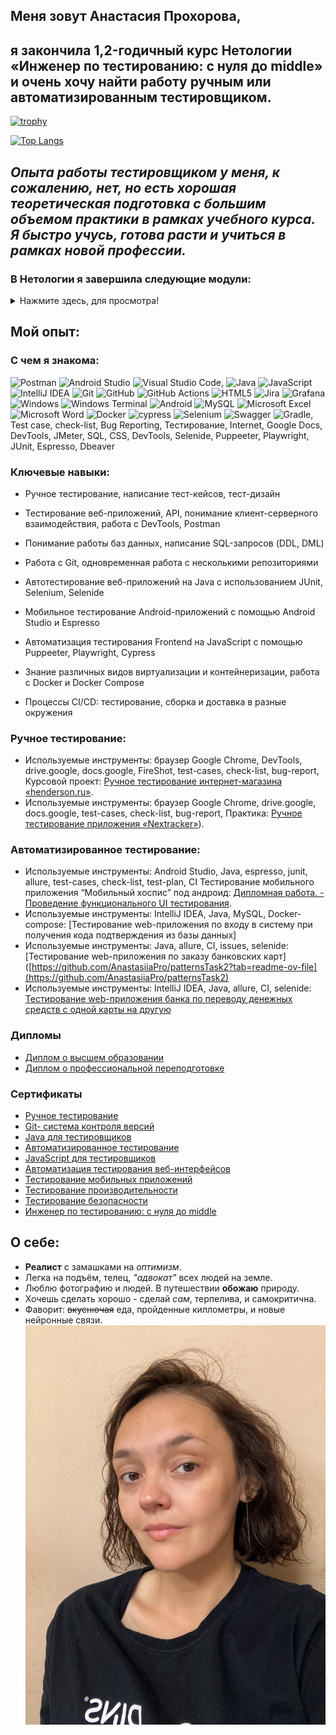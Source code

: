 ## Меня зовут Анастасия Прохорова,
## я закончилa 1,2-годичный курс Нетологии «Инженер по тестированию: с нуля до middle» и очень хочу найти работу ручным или автоматизированным тестировщиком.
[![trophy](https://github-profile-trophy.vercel.app/?username=AnastasiiaPro)](https://github.com/ryo-ma/github-profile-trophy)

[![Top Langs](https://github-readme-stats.vercel.app/api/top-langs/?username=AnastasiiaPro&langs_count=10&&hide=php,scss,hack,batchfile,gherkin,dockerfile,shell)](https://github.com/anuraghazra/github-readme-stats)

## _Опыта работы тестировщиком у меня, к сожалению, нет, но есть хорошая теоретическая подготовка с большим объемом практики в рамках учебного курса. Я быстро учусь, готова расти и учиться в рамках новой профессии._

### В Нетологии я завершила следующие модули:
<details>
 <summary>Нажмите здесь, для просмотра!</summary>
	
### ✅Ручное тестирование веб-приложений	

- Тестирование ПО. Тест-дизайн	

- Артефакты тестирования. Тестовая документация	
   
- Артефакты тестирования. Дефекты	
   
- Инструменты тестирования для работы с документацией	
    
- Основы клиент-серверного взаимодействия
  
- Особенности тестирования web-приложений и работа с Chrome
  
- Инструменты тестирования. Клиент-Сервер
  
- Жизненный цикл разработки ПО. Гибкие методологии разработки ПО	

### ✅GIT - система контроля версий		
		
- Знакомство с системой контроля версий Git
  
- Работа с локальным репозиторием в Git
  
- Работа с удаленным репозиторием через GitHub
  
- Артефакты тестирования. Тестовая документация	
		
### ✅Java для тестировщиков		
#### 1 Введение в JAVA		

- Введение в Java: JDK, JRE, JVM, IntelliJ IDEA	

- Примитивные типы данных, условные операторы, выход за границы типов и погрешность вычислений
  
#### 2 Основы Java, Авто-тесты и CI	

- Testability, авто-тесты, введение в ООП: объекты и методы
  
- Система сборки Maven, управление зависимостями, авто-тесты на JUnit5
  
- Пакеты и циклы
   
- Строки и массивы
  
- Выстраивание процесса непрерывной интеграции (CI): Github Actions. Покрытие кода с JaCoCo, статический анализ кода: CheckStyle, SpotBugs
  
- Объектно-ориентированное программирование: ключевые принципы
  
- Объектно-ориентированное программирование и проектирование	

- Объекты с внутренним состоянием, управление состоянием при тестировании
  
- Композиция и зависимость объектов. Mockito при создании авто-тестов
  
- Наследование и расширяемость систем. Проблемы наследования
  
- Интерфейсы для организации малой связности. Обобщённое программирование (Generics)

- Collections Framework. CRUD и тестирование систем, управляющих набором объектов	

### ✅Автоматизированное тестирование		
#### 1 Основы автоматизации, платформа Junit		

- Работа с удаленным репозиторием через GitHub
  
- Тестирование API, Continuous Integration
  
- Selenide
  
- Patterns	

- Behaviour Driven Development
  
#### 2 Docker и SQL		
- Тестирование API, Continuous Integration
   
- SQL
  
- Репортинг: Report Portal	
		
### ✅JavaScript для тестировщиков		
#### 1 Основы автоматизации, платформа Junit	

- Функции

- Расширенная работа с массивами	

- Объекты	

- Классы	

- Обработка исключений и замыкания	

- Асинхронность	

- Функции декораторы, оператор “...“, call, apply	

#### 2 Автоматизация тестирования веб-интерфейсов		
		
- Использование JS в браузере. Тестирование, дебаггинг.	

- Знакомство с платформой Node.js	

- Jest. Playwright	

- Puppeeter

### ✅Тестирование мобильных приложений		
#### 1 Мануальное тестирование мобильных приложений		

- Ручное тестирование мобильных приложений. Введение
  
- Тестирование iOS-приложений
  
- Тестирование Android-приложений
  
- Виды тестирования в контексте мобильных устройств
  
- Выбор устройств для тестирования
  
- Инструменты для ручного тестирования мобильных приложений
  
- Снифферинг. Настройка и возможности	

#### 2 Автоматизация тестирование мобильных приложений	

- UIAutomator. Автоматизация тестирования Android

- XCTest. Автоматизация тестирования iOS

- Appium. Кроссплатформенная мобильная автоматизация тестирования

- Espresso. Автоматизация тестирования Android
	
### ✅ Тестирование производительности	
	
- Подготовка стенда тестирования
  
- Создание нагрузочных тестов WEB
  
- Проведение нагрузочного тестирования DB

- Подготовка отчета о тестировании. Завершение проекта.
	
### ✅ Тестирование безопасности	
	
- Инъекции и уязвимости на уровне ОС

- SQL, XSS, Code и другие инъекции

- Права доступа, авторизация, сессии, куки
</details> 

## Мой опыт:

### С чем я знакома:

![Postman](https://img.shields.io/badge/Postman-FF6C37?style=for-the-badge&logo=postman&logoColor=white) ![Android Studio](https://img.shields.io/badge/Android%20Studio-3DDC84.svg?style=for-the-badge&logo=android-studio&logoColor=white) ![Visual Studio Code](https://img.shields.io/badge/Visual%20Studio%20Code-0078d7.svg?style=for-the-badge&logo=visual-studio-code&logoColor=white), ![Java](https://img.shields.io/badge/java-%23ED8B00.svg?style=for-the-badge&logo=openjdk&logoColor=white) ![JavaScript](https://img.shields.io/badge/javascript-%23323330.svg?style=for-the-badge&logo=javascript&logoColor=%23F7DF1E) ![IntelliJ IDEA](https://img.shields.io/badge/IntelliJIDEA-000000.svg?style=for-the-badge&logo=intellij-idea&logoColor=white) ![Git](https://img.shields.io/badge/git-%23F05033.svg?style=for-the-badge&logo=git&logoColor=white) ![GitHub](https://img.shields.io/badge/github-%23121011.svg?style=for-the-badge&logo=github&logoColor=white) 	![GitHub Actions](https://img.shields.io/badge/github%20actions-%232671E5.svg?style=for-the-badge&logo=githubactions&logoColor=white) ![HTML5](https://img.shields.io/badge/html5-%23E34F26.svg?style=for-the-badge&logo=html5&logoColor=white) ![Jira](https://img.shields.io/badge/jira-%230A0FFF.svg?style=for-the-badge&logo=jira&logoColor=white) ![Grafana](https://img.shields.io/badge/grafana-%23F46800.svg?style=for-the-badge&logo=grafana&logoColor=white) ![Windows](https://img.shields.io/badge/Windows-0078D6?style=for-the-badge&logo=windows&logoColor=white) ![Windows Terminal](https://img.shields.io/badge/Windows%20Terminal-%234D4D4D.svg?style=for-the-badge&logo=windows-terminal&logoColor=white) ![Android](https://img.shields.io/badge/Android-3DDC84?style=for-the-badge&logo=android&logoColor=white) ![MySQL](https://img.shields.io/badge/mysql-%2300f.svg?style=for-the-badge&logo=mysql&logoColor=white) ![Microsoft Excel](https://img.shields.io/badge/Microsoft_Excel-217346?style=for-the-badge&logo=microsoft-excel&logoColor=white) ![Microsoft Word](https://img.shields.io/badge/Microsoft_Word-2B579A?style=for-the-badge&logo=microsoft-word&logoColor=white) ![Docker](https://img.shields.io/badge/docker-%230db7ed.svg?style=for-the-badge&logo=docker&logoColor=white) ![cypress](https://img.shields.io/badge/-cypress-%23E5E5E5?style=for-the-badge&logo=cypress&logoColor=058a5e) ![Selenium](https://img.shields.io/badge/-selenium-%43B02A?style=for-the-badge&logo=selenium&logoColor=white) ![Swagger](https://img.shields.io/badge/-Swagger-%23Clojure?style=for-the-badge&logo=swagger&logoColor=white) ![Gradle](https://img.shields.io/badge/Gradle-02303A.svg?style=for-the-badge&logo=Gradle&logoColor=white), Test case, check-list, Bug Reporting, Тестирование, Internet, Google Docs, DevTools, JMeter, SQL, CSS, DevTools, Selenide, Puppeeter, Playwright, JUnit, Espresso, Dbeaver

### Ключевые навыки:

- Ручное тестирование, написание тест-кейсов, тест-дизайн

- Тестирование веб-приложений, API, понимание клиент-серверного взаимодействия, работа с DevTools, Postman

- Понимание работы баз данных, написание SQL-запросов (DDL, DML)

- Работа с Git, одновременная работа с несколькими репозиториями

- Автотестирование веб-приложений на Java с использованием JUnit, Selenium, Selenide

- Мобильное тестирование Android-приложений с помощью Android Studio и Espresso

- Автоматизация тестирования Frontend на JavaScript с помощью Puppeeter, Playwright, Cypress

- Знание различных видов виртуализации и контейнеризации, работа с Docker и Docker Compose

- Процессы CI/CD: тестирование, сборка и доставка в разные окружения

### Ручное тестирование:

- Используемые инструменты: браузер Google Chrome, DevTools, drive.google, docs.google, FireShot, test-cases, check-list, bug-report, Курсовой проект: [Ручное тестирование интернет-магазина «henderson.ru»](https://docs.google.com/spreadsheets/d/1Pr1j4w9WELdRBXWCrG5yBEH_24er2t7ho6JWv0n8rwI/edit?gid=0#gid=0).
- Используемые инструменты: браузер Google Chrome, drive.google, docs.google, test-cases, check-list, bug-report, Практика: [Ручное тестирование приложения «Nextracker»](https://docs.google.com/spreadsheets/d/1hLztiBrdY5StiVjgpKnNLpHWYAlO0PhZ/edit?usp=sharing&ouid=112309619552083944598&rtpof=true&sd=true)).

### Автоматизированное тестирование:

- Используемые инструменты: Android Studio, Java, espresso, junit, allure, test-cases, check-list, test-plan, CI Тестирование мобильного приложения “Мобильный хоспис” под андроид: [Дипломная работа. - Проведение функционального UI тестирования](https://github.com/AnastasiiaPro/Diplom_QAMid).
- Используемые инструменты: IntelliJ IDEA, Java, MySQL, Docker-compose: [Тестирование web-приложения по входу в систему при получения кода подтверждения из базы данных]
- Используемые инструменты: Java, allure, CI, issues, selenide: [Тестирование web-приложения по заказу банковских карт]([https://github.com/AnastasiiaPro/patternsTask2?tab=readme-ov-file](https://github.com/AnastasiiaPro/patternsTask2)
- Используемые инструменты: IntelliJ IDEA, Java, allure, CI, selenide: [Тестирование web-приложения банка по переводу денежных средств с одной карты на другую](https://github.com/AnastasiiaPro/pageObject)

### Дипломы

- [Диплом о высшем образовании](https://github.com/AnastasiiaPro/about-me/blob/main/%D0%A1%D0%B5%D1%80%D1%82%D0%B8%D1%84%D0%B8%D0%BA%D0%B0%D1%82%D1%8B%20%D0%B8%20%D0%B4%D0%B8%D0%BF%D0%BB%D0%BE%D0%BC/%D0%94%D0%B8%D0%BF%D0%BB%D0%BE%D0%BC.jpg)
- [Диплом о профессиональной переподготовке](https://github.com/AnastasiiaPro/about-me/blob/main/%D0%A1%D0%B5%D1%80%D1%82%D0%B8%D1%84%D0%B8%D0%BA%D0%B0%D1%82%D1%8B%20%D0%B8%20%D0%B4%D0%B8%D0%BF%D0%BB%D0%BE%D0%BC/%D0%94%D0%B8%D0%BF%D0%BB%D0%BE%D0%BC%20%D0%BE%20%D0%BF%D0%B5%D1%80%D0%B5%D0%BF%D0%BE%D0%B4%D0%B3%D0%BE%D1%82%D0%BE%D0%B2%D0%BA%D0%B5.pdf)

### Сертификаты

- [Ручное тестирование](https://github.com/AnastasiiaPro/about-me/blob/main/%D0%A1%D0%B5%D1%80%D1%82%D0%B8%D1%84%D0%B8%D0%BA%D0%B0%D1%82%D1%8B%20%D0%B8%20%D0%B4%D0%B8%D0%BF%D0%BB%D0%BE%D0%BC/%D0%A0%D1%83%D1%87%D0%BD%D0%BE%D0%B5%20%D1%82%D0%B5%D1%81%D1%82%D0%B8%D1%80%D0%BE%D0%B2%D0%B0%D0%BD%D0%B8%D0%B5.pdf)
- [Git- система контроля версий](https://github.com/AnastasiiaPro/about-me/blob/main/%D0%A1%D0%B5%D1%80%D1%82%D0%B8%D1%84%D0%B8%D0%BA%D0%B0%D1%82%D1%8B%20%D0%B8%20%D0%B4%D0%B8%D0%BF%D0%BB%D0%BE%D0%BC/Git%20%E2%80%94%20%D1%81%D0%B8%D1%81%D1%82%D0%B5%D0%BC%D0%B0%20%D0%BA%D0%BE%D0%BD%D1%82%D1%80%D0%BE%D0%BB%D1%8F%20%D0%B2%D0%B5%D1%80%D1%81%D0%B8%D0%B9.pdf)
- [Java для тестировщиков](https://github.com/AnastasiiaPro/about-me/blob/main/%D0%A1%D0%B5%D1%80%D1%82%D0%B8%D1%84%D0%B8%D0%BA%D0%B0%D1%82%D1%8B%20%D0%B8%20%D0%B4%D0%B8%D0%BF%D0%BB%D0%BE%D0%BC/Java%20%D0%B4%D0%BB%D1%8F%20%D1%82%D0%B5%D1%81%D1%82%D0%B8%D1%80%D0%BE%D0%B2%D1%89%D0%B8%D0%BA%D0%BE%D0%B2.pdf)
- [Автоматизированное тестирование](https://github.com/AnastasiiaPro/about-me/blob/main/%D0%A1%D0%B5%D1%80%D1%82%D0%B8%D1%84%D0%B8%D0%BA%D0%B0%D1%82%D1%8B%20%D0%B8%20%D0%B4%D0%B8%D0%BF%D0%BB%D0%BE%D0%BC/%D0%90%D0%B2%D1%82%D0%BE%D0%BC%D0%B0%D1%82%D0%B8%D0%B7%D0%B8%D1%80%D0%BE%D0%B2%D0%B0%D0%BD%D0%BD%D0%BE%D0%B5%20%D1%82%D0%B5%D1%81%D1%82%D0%B8%D1%80%D0%BE%D0%B2%D0%B0%D0%BD%D0%B8%D0%B5.pdf)
- [JavaScript для тестировщиков](https://github.com/AnastasiiaPro/about-me/blob/main/%D0%A1%D0%B5%D1%80%D1%82%D0%B8%D1%84%D0%B8%D0%BA%D0%B0%D1%82%D1%8B%20%D0%B8%20%D0%B4%D0%B8%D0%BF%D0%BB%D0%BE%D0%BC/JavaScript%20%D0%B4%D0%BB%D1%8F%20%D1%82%D0%B5%D1%81%D1%82%D0%B8%D1%80%D0%BE%D0%B2%D1%89%D0%B8%D0%BA%D0%BE%D0%B2.pdf)
- [Автоматизация тестирования веб-интерфейсов](https://github.com/AnastasiiaPro/about-me/blob/main/%D0%A1%D0%B5%D1%80%D1%82%D0%B8%D1%84%D0%B8%D0%BA%D0%B0%D1%82%D1%8B%20%D0%B8%20%D0%B4%D0%B8%D0%BF%D0%BB%D0%BE%D0%BC/%D0%90%D0%B2%D1%82%D0%BE%D0%BC%D0%B0%D1%82%D0%B8%D0%B7%D0%B0%D1%86%D0%B8%D1%8F%20%D1%82%D0%B5%D1%81%D1%82%D0%B8%D1%80%D0%BE%D0%B2%D0%B0%D0%BD%D0%B8%D1%8F%20%D0%B2%D0%B5%D0%B1%D0%B8%D0%BD%D1%82%D0%B5%D1%80%D1%84%D0%B5%D0%B9%D1%81%D0%BE%D0%B2.pdf)
- [Тестирование мобильных приложений](https://github.com/AnastasiiaPro/about-me/blob/main/%D0%A1%D0%B5%D1%80%D1%82%D0%B8%D1%84%D0%B8%D0%BA%D0%B0%D1%82%D1%8B%20%D0%B8%20%D0%B4%D0%B8%D0%BF%D0%BB%D0%BE%D0%BC/%D0%A2%D0%B5%D1%81%D1%82%D0%B8%D1%80%D0%BE%D0%B2%D0%B0%D0%BD%D0%B8%D0%B5%20%D0%BC%D0%BE%D0%B1%D0%B8%D0%BB%D1%8C%D0%BD%D1%8B%D1%85%20%D0%BF%D1%80%D0%B8%D0%BB%D0%BE%D0%B6%D0%B5%D0%BD%D0%B8%D0%B9.pdf)
- [Тестирование производительности](https://github.com/AnastasiiaPro/about-me/blob/main/%D0%A1%D0%B5%D1%80%D1%82%D0%B8%D1%84%D0%B8%D0%BA%D0%B0%D1%82%D1%8B%20%D0%B8%20%D0%B4%D0%B8%D0%BF%D0%BB%D0%BE%D0%BC/%D0%A2%D0%B5%D1%81%D1%82%D0%B8%D1%80%D0%BE%D0%B2%D0%B0%D0%BD%D0%B8%D0%B5%20%D0%BF%D1%80%D0%BE%D0%B8%D0%B7%D0%B2%D0%BE%D0%B4%D0%B8%D1%82%D0%B5%D0%BB%D1%8C%D0%BD%D0%BE%D1%81%D1%82%D0%B8.pdf)
- [Тестирование безопасности](https://github.com/AnastasiiaPro/about-me/blob/main/%D0%A1%D0%B5%D1%80%D1%82%D0%B8%D1%84%D0%B8%D0%BA%D0%B0%D1%82%D1%8B%20%D0%B8%20%D0%B4%D0%B8%D0%BF%D0%BB%D0%BE%D0%BC/%D0%A2%D0%B5%D1%81%D1%82%D0%B8%D1%80%D0%BE%D0%B2%D0%B0%D0%BD%D0%B8%D0%B5%20%D0%B1%D0%B5%D0%B7%D0%BE%D0%BF%D0%B0%D1%81%D0%BD%D0%BE%D1%81%D1%82%D0%B8.pdf)
- [Инженер по тестированию: с нуля до middle](https://github.com/AnastasiiaPro/about-me/blob/main/%D0%A1%D0%B5%D1%80%D1%82%D0%B8%D1%84%D0%B8%D0%BA%D0%B0%D1%82%D1%8B%20%D0%B8%20%D0%B4%D0%B8%D0%BF%D0%BB%D0%BE%D0%BC/%D0%98%D0%BD%D0%B6%D0%B5%D0%BD%D0%B5%D1%80%20%D0%BF%D0%BE%20%D1%82%D0%B5%D1%81%D1%82%D0%B8%D1%80%D0%BE%D0%B2%D0%B0%D0%BD%D0%B8%D1%8E%20%D1%81%20%D0%BD%D1%83%D0%BB%D1%8F.pdf)

## О себе:
- __Реалист__ с замашками на _оптимизм_. 
- Легка на подъём, телец, _"адвокат"_ всех людей на земле. 
- Люблю фотографию и людей. В путешествии __обожаю__ природу. 
- Хочешь сделать хорошо - сделай _сам_, терпелива, и  самокритична. 
- Фаворит: ~~вкуснючая~~ еда, пройденные киллометры, и новые нейронные связи.
![ФОТОЧКА МИЛОЙ ДЕВЧУЛИ](IMG_5729.JPG)

